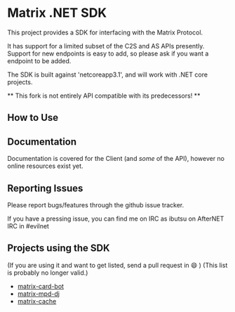 # Matrix .NET SDK

This project provides a SDK for interfacing with the Matrix Protocol.

It has support for a limited subset of the C2S and AS APIs presently. Support for new endpoints is easy to add,
so please ask if you want a endpoint to be added.

The SDK is built against 'netcoreapp3.1', and will work with .NET core projects.

** This fork is not entirely API compatible with its predecessors! **

## How to Use

## Documentation

Documentation is covered for the Client (and *some* of the API), however no online resources exist yet.

## Reporting Issues

Please report bugs/features through the github issue tracker.

If you have a pressing issue, you can find me on IRC as ibutsu on AfterNET IRC in #evilnet

## Projects using the SDK

(If you are using it and want to get listed, send a pull request in :smile: )
(This list is probably no longer valid.)

- [matrix-card-bot](https://github.com/Half-Shot/matrix-card-bot)
- [matrix-mpd-dj](https://github.com/Half-Shot/matrix-mpd-dj)
- [matrix-cache](https://github.com/Half-Shot/matrix-cache)
